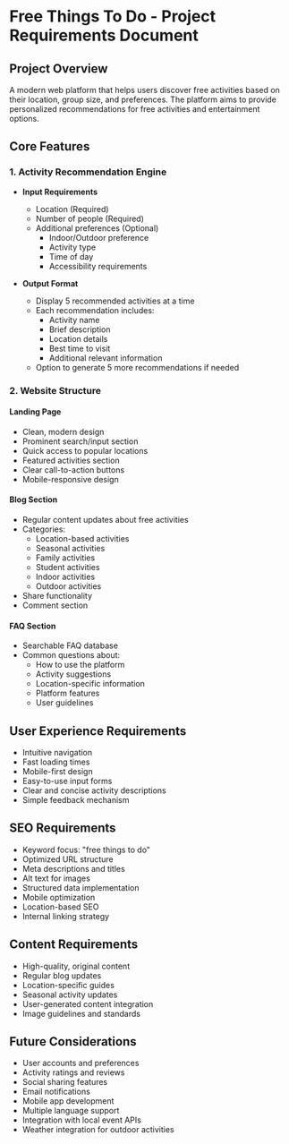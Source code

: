 # Free Things To Do - Project Requirements Document

## Project Overview
A modern web platform that helps users discover free activities based on their location, group size, and preferences. The platform aims to provide personalized recommendations for free activities and entertainment options.

## Core Features

### 1. Activity Recommendation Engine
- **Input Requirements**
  - Location (Required)
  - Number of people (Required)
  - Additional preferences (Optional)
    - Indoor/Outdoor preference
    - Activity type
    - Time of day
    - Accessibility requirements

- **Output Format**
  - Display 5 recommended activities at a time
  - Each recommendation includes:
    - Activity name
    - Brief description
    - Location details
    - Best time to visit
    - Additional relevant information
  - Option to generate 5 more recommendations if needed

### 2. Website Structure

#### Landing Page
- Clean, modern design
- Prominent search/input section
- Quick access to popular locations
- Featured activities section
- Clear call-to-action buttons
- Mobile-responsive design

#### Blog Section
- Regular content updates about free activities
- Categories:
  - Location-based activities
  - Seasonal activities
  - Family activities
  - Student activities
  - Indoor activities
  - Outdoor activities
- Share functionality
- Comment section

#### FAQ Section
- Searchable FAQ database
- Common questions about:
  - How to use the platform
  - Activity suggestions
  - Location-specific information
  - Platform features
  - User guidelines

## User Experience Requirements
- Intuitive navigation
- Fast loading times
- Mobile-first design
- Easy-to-use input forms
- Clear and concise activity descriptions
- Simple feedback mechanism

## SEO Requirements
- Keyword focus: "free things to do"
- Optimized URL structure
- Meta descriptions and titles
- Alt text for images
- Structured data implementation
- Mobile optimization
- Location-based SEO
- Internal linking strategy

## Content Requirements
- High-quality, original content
- Regular blog updates
- Location-specific guides
- Seasonal activity updates
- User-generated content integration
- Image guidelines and standards

## Future Considerations
- User accounts and preferences
- Activity ratings and reviews
- Social sharing features
- Email notifications
- Mobile app development
- Multiple language support
- Integration with local event APIs
- Weather integration for outdoor activities
